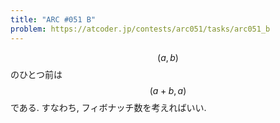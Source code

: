 ```yaml
---
title: "ARC #051 B"
problem: https://atcoder.jp/contests/arc051/tasks/arc051_b
---
```

$$ (a, b) $$ のひとつ前は $$ (a+b, a) $$ である. すなわち, フィボナッチ数を考えればいい.
